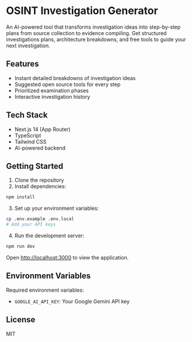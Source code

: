 # OSINT Investigation Generator

An AI-powered tool that transforms investigation ideas into step-by-step plans from source collection to evidence compiling. Get structured investigations plans, architecture breakdowns, and free tools to guide your next investigation.

## Features

- Instant detailed breakdowns of investigation ideas
- Suggested open source tools for every step
- Prioritized examination phases
- Interactive investigation history

## Tech Stack

- Next.js 14 (App Router)
- TypeScript
- Tailwind CSS
- AI-powered backend

## Getting Started

1. Clone the repository
2. Install dependencies:

```bash
npm install
```

3. Set up your environment variables:

```bash
cp .env.example .env.local
# Add your API keys
```

4. Run the development server:

```bash
npm run dev
```

Open [http://localhost:3000](http://localhost:3000) to view the application.

## Environment Variables

Required environment variables:

- `GOOGLE_AI_API_KEY`: Your Google Gemini API key

## License

MIT
